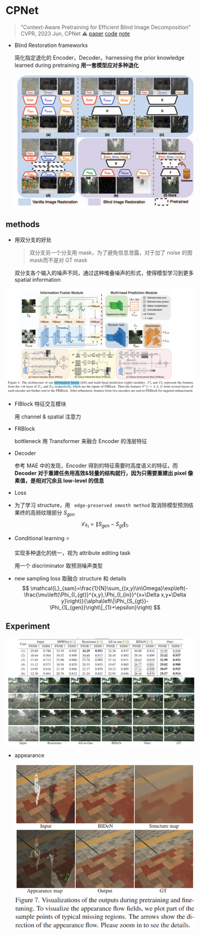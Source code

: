 # CPNet

> "Context-Aware Pretraining for Efficient Blind Image Decomposition" CVPR, 2023 Jun, CPNet :warning:
> [paper](https://ieeexplore.ieee.org/document/10204969) [code](https://github.com/Oliiveralien/CPNet)
> [note](./2023_06_CVPR_Context-Aware_Pretraining_for_Efficient_Blind_Image_Decomposition.pdf)

- Blind Restoration frameworks

  简化指定退化的 Encoder，Decoder。harnessing the prior knowledge learned during pretraining **用一套模型应对多种退化**

  ![image-20231010191736364](docs/2023_06_CVPR_Context-Aware_Pretraining_for_Efficient_Blind_Image_Decomposition_Note/image-20231010191736364.png)

## methods

- 用双分支的好处

  > 双分支另一个分支用 mask，为了避免信息泄露，对于加了 noise 的图 mask而不是对 GT mask

  双分支各个输入的噪声不同，通过这种堆叠噪声的形式，使得模型学习到更多 spatial information

![image-20231010195944186](docs/2023_06_CVPR_Context-Aware_Pretraining_for_Efficient_Blind_Image_Decomposition_Note/image-20231010195944186.png)

- FIBlock 特征交互模块

  用 channel & spatial 注意力

- FRBlock

  bottleneck 用 Transformer 来融合 Encoder 的浅层特征

- Decoder

  参考 MAE 中的发现，Encoder 得到的特征需要时高度语义的特征，而 **Decoder 对于重建任务用高效&轻量的结构就行，因为只需要重建出 pixel 像素值，是相对冗余且 low-level 的信息**



-  Loss

  - 为了学习 structure，用 ` edge-preserved smooth method` 取消除模型预测结果终的高频纹理部分 $S_{gen}$
    $$
    \mathcal{L}_{\ell_1}=\left\|S_{gen}-S_{gt}\right\|_1.
    $$

  - Conditional learning :star:

    实现多种退化的统一，视为 attribute editing task

    用一个 discriminator 取预测噪声类型

  - new sampling loss 取融合 structure 和 details
    $$
    \mathcal{L}_{sam}=\frac{1}{N}\sum_{(x,y)\in\Omega}\exp\left(-\frac{\mu\left(\Phi_{I_{gt}}^{x,y},\Phi_{I_{in}}^{x+\Delta x,y+\Delta y}\right)}{\alpha\left\|\Phi_{S_{gt}}-\Phi_{S_{gen}}\right\|_{1}+\epsilon}\right)
    $$
    

## Experiment

![image-20231010200450836](docs/2023_06_CVPR_Context-Aware_Pretraining_for_Efficient_Blind_Image_Decomposition_Note/image-20231010200450836.png)

- appearance

  ![image-20231010200612719](docs/2023_06_CVPR_Context-Aware_Pretraining_for_Efficient_Blind_Image_Decomposition_Note/image-20231010200612719.png)